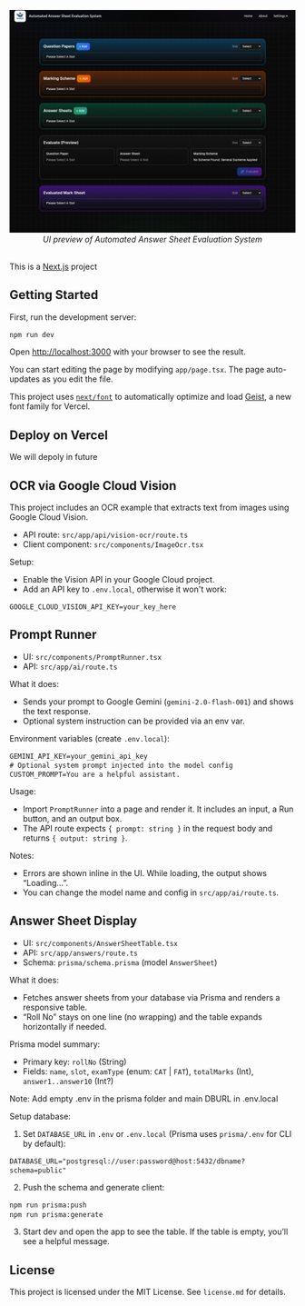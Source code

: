 <!-- UI Preview -->
<p align="center">
  <img src="docs/assets/ui_preview.png" alt="AASES UI Preview" />
  <br />
  <em>UI preview of Automated Answer Sheet Evaluation System</em>
  <br /><br />
</p>

This is a [Next.js](https://nextjs.org) project 

## Getting Started

First, run the development server:

```bash
npm run dev
```

Open [http://localhost:3000](http://localhost:3000) with your browser to see the result.

You can start editing the page by modifying `app/page.tsx`. The page auto-updates as you edit the file.

This project uses [`next/font`](https://nextjs.org/docs/app/building-your-application/optimizing/fonts) to automatically optimize and load [Geist](https://vercel.com/font), a new font family for Vercel.


## Deploy on Vercel

We will depoly in future

## OCR via Google Cloud Vision

This project includes an OCR example that extracts text from images using Google Cloud Vision.

- API route: `src/app/api/vision-ocr/route.ts`
- Client component: `src/components/ImageOcr.tsx`

Setup:
- Enable the Vision API in your Google Cloud project.
- Add an API key to `.env.local`, otherwise it won't work:

```
GOOGLE_CLOUD_VISION_API_KEY=your_key_here
```

## Prompt Runner

- UI: `src/components/PromptRunner.tsx`
- API: `src/app/ai/route.ts`

What it does:
- Sends your prompt to Google Gemini (`gemini-2.0-flash-001`) and shows the text response.
- Optional system instruction can be provided via an env var.

Environment variables (create `.env.local`):

```
GEMINI_API_KEY=your_gemini_api_key
# Optional system prompt injected into the model config
CUSTOM_PROMPT=You are a helpful assistant.
```

Usage:
- Import `PromptRunner` into a page and render it. It includes an input, a Run button, and an output box.
- The API route expects `{ prompt: string }` in the request body and returns `{ output: string }`.

Notes:
- Errors are shown inline in the UI. While loading, the output shows “Loading…”.
- You can change the model name and config in `src/app/ai/route.ts`.

## Answer Sheet Display

- UI: `src/components/AnswerSheetTable.tsx`
- API: `src/app/answers/route.ts`
- Schema: `prisma/schema.prisma` (model `AnswerSheet`)

What it does:
- Fetches answer sheets from your database via Prisma and renders a responsive table.
- “Roll No” stays on one line (no wrapping) and the table expands horizontally if needed.

Prisma model summary:
- Primary key: `rollNo` (String)
- Fields: `name`, `slot`, `examType` (enum: `CAT` | `FAT`), `totalMarks` (Int), `answer1..answer10` (Int?)

Note: Add empty .env in the prisma folder and main DBURL in .env.local

Setup database:
1. Set `DATABASE_URL` in `.env` or `.env.local` (Prisma uses `prisma/.env` for CLI by default):

```
DATABASE_URL="postgresql://user:password@host:5432/dbname?schema=public"
```

2. Push the schema and generate client:

```bash
npm run prisma:push
npm run prisma:generate
```

3. Start dev and open the app to see the table. If the table is empty, you’ll see a helpful message.

## License

This project is licensed under the MIT License. See `license.md` for details.
